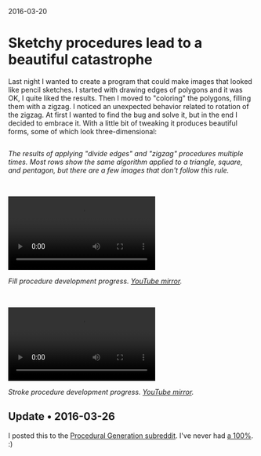 2016-03-20

Sketchy procedures lead to a beautiful catastrophe
==================================================

Last night I wanted to create a program that could make images that
looked like pencil sketches.  I started with drawing edges of polygons
and it was OK, I quite liked the results.  Then I moved to "coloring" the
polygons, filling them with a zigzag.  I noticed an unexpected behavior
related to rotation of the zigzag.  At first I wanted to find the bug
and solve it, but in the end I decided to embrace it.  With a little bit
of tweaking it produces beautiful forms, some of which look
three-dimensional:


<img alt="" class="max-height" src="catastrophe@max-height.png"/>

*The results of applying "divide edges" and "zigzag" procedures multiple
times.  Most rows show the same algorithm applied to a triangle, square,
and pentagon, but there are a few images that don't follow this rule.*


<br/>


![](fill.mp4)

*Fill procedure development progress.
[YouTube mirror](https://youtu.be/B-MeRtQcQU0).*


<br/>


![](stroke.mp4)

*Stroke procedure development progress.
[YouTube mirror](https://youtu.be/5maIezJxZQs).*


Update • 2016-03-26
-------------------

I posted this to the [Procedural Generation subreddit][Reddit post].
I've never had [a 100%](reddit.png). :)

  [Reddit post]: https://www.reddit.com/r/proceduralgeneration/comments/4b7str/sketchy_procedures_lead_to_a_beautiful_catastrophe/
